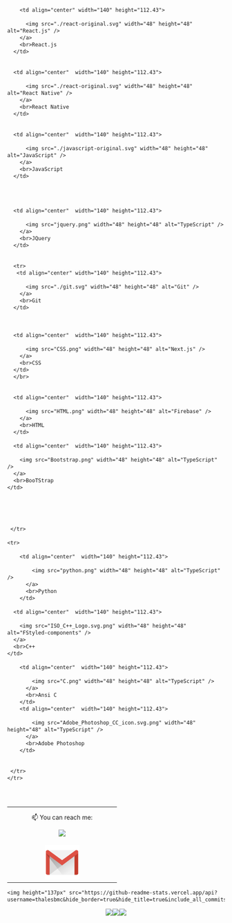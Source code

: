 
<table align= "center">
    <tr>
       
       
       
        <td align="center" width="140" height="112.43">
        
          <img src="./react-original.svg" width="48" height="48" alt="React.js" />
        </a>
        <br>React.js
      </td>


      <td align="center"  width="140" height="112.43">
     
          <img src="./react-original.svg" width="48" height="48" alt="React Native" />
        </a>
        <br>React Native
      </td>


      <td align="center"  width="140" height="112.43">
        
          <img src="./javascript-original.svg" width="48" height="48" alt="JavaScript" />
        </a>
        <br>JavaScript
      </td>




      <td align="center"  width="140" height="112.43">
        
          <img src="jquery.png" width="48" height="48" alt="TypeScript" />
        </a>
        <br>JQuery
      </td>
     
      
      <tr>
       <td align="center" width="140" height="112.43">
        
          <img src="./git.svg" width="48" height="48" alt="Git" />
        </a>
        <br>Git
      </td>



      <td align="center"  width="140" height="112.43">
        
          <img src="CSS.png" width="48" height="48" alt="Next.js" />
        </a>
        <br>CSS
      </td>
      </br>


      <td align="center"  width="140" height="112.43">
        
          <img src="HTML.png" width="48" height="48" alt="Firebase" />
        </a>
        <br>HTML
      </td>
     
      <td align="center"  width="140" height="112.43">
        
        <img src="Bootstrap.png" width="48" height="48" alt="TypeScript" />
      </a>
      <br>BooTStrap
    </td>




      
     </tr>

    <tr>

        <td align="center"  width="140" height="112.43">
        
            <img src="python.png" width="48" height="48" alt="TypeScript" />
          </a>
          <br>Python
        </td>
        
      <td align="center"  width="140" height="112.43">
       
        <img src="ISO_C++_Logo.svg.png" width="48" height="48" alt="FStyled-components" />
      </a>
      <br>C++
    </td>
        
        <td align="center"  width="140" height="112.43">
        
            <img src="C.png" width="48" height="48" alt="TypeScript" />
          </a>
          <br>Ansi C
        </td>
        <td align="center"  width="140" height="112.43">
        
            <img src="Adobe_Photoshop_CC_icon.svg.png" width="48" height="48" alt="TypeScript" />
          </a>
          <br>Adobe Photoshop
        </td>
        
          
     </tr>   
    </tr>
    
  </table>
  </br>
    
  <table align= "center">
    <td align="center"  width="240" height="112.43">
     <p  style="margin-top:12px">
    📫 You can reach me:
       </P
    </br>
    <a href="https://www.linkedin.com/in/jayadip-sahoo-166165228"><img src="https://cdn2.iconfinder.com/data/icons/social-media-2285/512/1_Linkedin_unofficial_colored_svg-128.png" width="80">
    </br>
    </br>
    <a href="mailto:jayadip360@gmail.com"><img src="./gmail.png" width="80"></a>
  
  </td>
  </table>
  <p align="center">
     
    <img height="137px" src="https://github-readme-stats.vercel.app/api?username=thalesbmc&hide_border=true&hide_title=true&include_all_commits=true&count_private=true&show_icons=true&title_color=7A7ADB&icon_color=2234AE&text_color=D3D3D3&bg_color=0,000000,130F40"/>
  </p>
  
   <p align="center">
    <img src="https://media3.giphy.com/media/ln7z2eWriiQAllfVcn/200w.webp" width="100"><img src="https://i.giphy.com/media/eNAsjO55tPbgaor7ma/200w.webp" width="100"><img src="https://i.giphy.com/media/IdyAQJVN2kVPNUrojM/200.webp" width="100">
  </p>
  </table>
